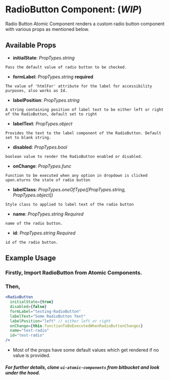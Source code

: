 # RadioButton Component: (**_WIP_**)

Radio Button Atomic Component renders a custom radio button component with various props as mentioned below.

## Available Props

* **initialState**: *PropTypes.string* 

``` Pass the default value of radio button to be checked. ```

* **formLabel**: *PropTypes.string* **required**

```The value of 'htmlFor' attribute for the label for accessibility purposes, also works as Id. ```

* **labelPosition**: *PropTypes.string*

```A string containing position of label text to be either left or right of the RadioButton, default set to right```

* **labelText**: *PropTypes.object*

```Provides the text to the label component of the RadioButton. Default set to blank string.```

* **disabled**: *PropTypes.bool*

```boolean value to render the RadioButton enabled or disabled.```

* **onChange**: *PropTypes.func*

```Function to be executed when any option in dropdown is clicked upon.eturns the state of radio button```

* **labelClass**: *PropTypes.oneOfType([PropTypes.string, PropTypes.object])*

```Style class to applied to label text of the radio button```

* **name**: *PropTypes.string* *Required*

```name of the radio button.```

* **id**: *PropTypes.string* *Required*

```id of the radio button.```


## Example Usage

### Firstly, Import RadioButton from Atomic Components.

### Then,

``` jsx
<RadioButton 
  initialState={true}
  disabled={false} 
  formLabel="testing-RadioButton"
  labelText="Some RadioButton Text"
  labelPosition="left" // either left or right
  onChange={this.functionToBeExecutedWhenRadioButtonChanges}
  name="test-radio"
  id="test-radio"
/>
```

* Most of the props have some default values which get rendered if no value is provided. 

##### For further details, clone ```ui-atomic-components``` from bitbucket and look under the hood. 